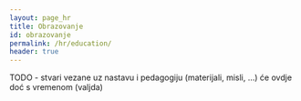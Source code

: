```yaml
---
layout: page_hr
title: Obrazovanje
id: obrazovanje
permalink: /hr/education/
header: true
---
```

TODO - stvari vezane uz nastavu i pedagogiju (materijali, misli, ...) će ovdje doć s vremenom (valjda)
